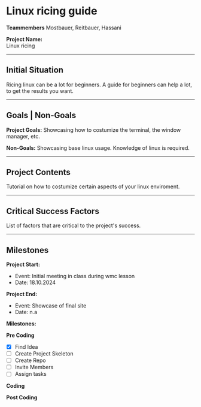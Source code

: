 # Linux ricing guide

**Teammembers**
Mostbauer, Reitbauer, Hassani

**Project Name:**  
Linux ricing

---

## Initial Situation

Ricing linux can be a lot for beginners. A guide for beginners can help a lot, to get the results you want.

---

## Goals | Non-Goals

**Project Goals:**
Showcasing how to costumize the terminal, the window manager, etc.

**Non-Goals:**
Showcasing base linux usage. Knowledge of linux is required.

---

## Project Contents

Tutorial on how to costumize certain aspects of your linux enviroment.

---

## Critical Success Factors

List of factors that are critical to the project's success.

---

## Milestones

**Project Start:**

- Event: Initial meeting in class during wmc lesson
- Date: 18.10.2024

**Project End:**

- Event: Showcase of final site
- Date: n.a

**Milestones:**

**Pre Coding**

- [x] Find Idea
- [ ] Create Project Skeleton
- [ ] Create Repo
- [ ] Invite Members
- [ ] Assign tasks

**Coding**

**Post Coding**

